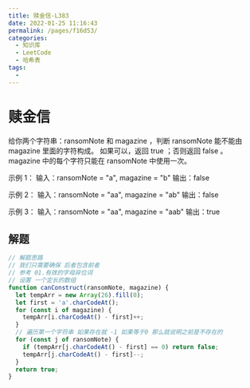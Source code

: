 ```yaml
---
title: 赎金信-L383
date: 2022-01-25 11:16:43
permalink: /pages/f16d53/
categories:
  - 知识库
  - LeetCode
  - 哈希表
tags:
  - 
---
```


# 赎金信

给你两个字符串：ransomNote 和 magazine ，判断 ransomNote 能不能由 magazine 里面的字符构成。
如果可以，返回 true ；否则返回 false 。
magazine 中的每个字符只能在 ransomNote 中使用一次。

示例 1：
输入：ransomNote = "a", magazine = "b"
输出：false

示例 2：
输入：ransomNote = "aa", magazine = "ab"
输出：false

示例 3：
输入：ransomNote = "aa", magazine = "aab"
输出：true

<!-- more -->

## 解题

```js
// 解题思路
// 我们只需要确保 后者包含前者
// 参考 01.有效的字母异位词
// 设置 一个定长的数组
function canConstruct(ransomNote, magazine) {
  let tempArr = new Array(26).fill(0);
  let first = 'a'.charCodeAt();
  for (const i of magazine) {
    tempArr[i.charCodeAt() - first]++;
  }
  // 遍历第一个字符串 如果存在就 -1 如果等于0 那么就说明之前是不存在的
  for (const j of ransomNote) {
    if (tempArr[j.charCodeAt() - first] == 0) return false;
    tempArr[j.charCodeAt() - first]--;
  }
  return true;
}
```
